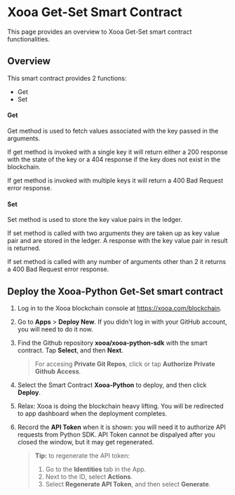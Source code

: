 # Xooa Get-Set Smart Contract

This page provides an overview to Xooa Get-Set smart contract functionalities.



## Overview

This smart contract provides 2 functions:
  
  * Get
  * Set

#### Get

Get method is used to fetch values associated with the key passed in the arguments.

If get method is invoked with a single key it will return either a 200 response with the state of the key or a 404 response if the key does not exist in the blockchain.

If get method is invoked with multiple keys it will return a 400 Bad Request error response.


#### Set

Set method is used to store the key value pairs in the ledger.

If set method is called with two arguments they are taken up as key value pair and are stored in the ledger. A response with the key value pair in result is returned.

If set method is called with any number of arguments other than 2 it returns a 400 Bad Request error response.



## Deploy the Xooa-Python Get-Set smart contract 
 
1. Log in to the Xooa blockchain console at https://xooa.com/blockchain.

2. Go to **Apps** > **Deploy New**. If you didn't log in with your GitHub account, you will need to do it now.

3. Find the Github repository **xooa/xooa-python-sdk** with the smart contract. Tap **Select**, and then **Next**.
   > For accesing **Private Git Repos**, click or tap **Authorize Private Github Access**.

4. Select the Smart Contract **Xooa-Python** to deploy, and then click **Deploy**.

5. Relax:  Xooa is doing the blockchain heavy lifting. You will be redirected to app dashboard when the deployment completes.

6. Record the **API Token** when it is shown: you will need it to authorize API requests from Python SDK. API Token cannot be dispalyed after you closed the window, but it may get regenerated. 
   > **Tip:**  to regenerate the API token: 
   >
   > 1. Go to the **Identities** tab in the App. 
   > 2. Next to the ID, select **Actions**.
   > 3. Select **Regenerate API Token**, and then select **Generate**.


